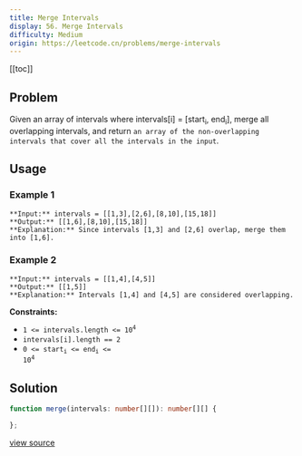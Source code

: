 ```yaml
---
title: Merge Intervals
display: 56. Merge Intervals
difficulty: Medium
origin: https://leetcode.cn/problems/merge-intervals
---
```


[[toc]]

## Problem

Given an array of intervals where intervals[i] = [start<sub>i</sub>, end<sub>i</sub>], merge all overlapping intervals, and return `an array of the non-overlapping intervals that cover all the intervals in the input`.

 ## Usage

### Example 1

```
**Input:** intervals = [[1,3],[2,6],[8,10],[15,18]]
**Output:** [[1,6],[8,10],[15,18]]
**Explanation:** Since intervals [1,3] and [2,6] overlap, merge them into [1,6].
```

### Example 2

```
**Input:** intervals = [[1,4],[4,5]]
**Output:** [[1,5]]
**Explanation:** Intervals [1,4] and [4,5] are considered overlapping.
```

 
**Constraints:**

- <code>1 &lt;= intervals.length &lt;= 10<sup>4</sup></code>
- <code>intervals[i].length == 2</code>
- <code>0 &lt;= start<sub>i</sub> &lt;= end<sub>i</sub> &lt;= 10<sup>4</sup></code>


## Solution

```ts
function merge(intervals: number[][]): number[][] {

};
```

[view source](https://leetcode.cn/problems/merge-intervals)
